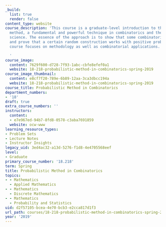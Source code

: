 ```yaml
---
_build:
  list: true
  render: false
content_type: website
course_description: 'This course is a graduate-level introduction to the probabilistic
  method, a fundamental and powerful technique in combinatorics and theoretical computer
  science. The essence of the approach is to show that some combinatorial object exists
  and prove that a certain random construction works with positive probability. The
  course focuses on methodology as well as combinatorial applications.

  '
course_image:
  content: 7629f600-d728-7f93-1abc-cbfe8efef0a1
  website: 18-218-probabilistic-method-in-combinatorics-spring-2019
course_image_thumbnail:
  content: e8cf7f20-789e-6b89-12aa-3ca3dbcc194a
  website: 18-218-probabilistic-method-in-combinatorics-spring-2019
course_title: Probabilistic Method in Combinatorics
department_numbers:
- '18'
draft: true
extra_course_numbers: ''
instructors:
  content:
  - e7e967ed-94b7-8fd8-0578-c3aba7691859
  website: ocw-www
learning_resource_types:
- Problem Sets
- Lecture Notes
- Instructor Insights
legacy_uid: 3ed4ac32-a13d-5276-f1d8-4e4705568eef
level:
- Graduate
primary_course_number: '18.218'
term: Spring
title: Probabilistic Method in Combinatorics
topics:
- - Mathematics
  - Applied Mathematics
- - Mathematics
  - Discrete Mathematics
- - Mathematics
  - Probability and Statistics
uid: d2f57105-bcea-4e70-bcb3-e2cca817d1f3
url_path: courses/18-218-probabilistic-method-in-combinatorics-spring-2019
year: '2019'
---
```

